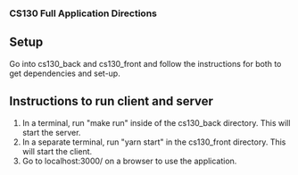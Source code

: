 ### CS130 Full Application Directions

## Setup
Go into cs130_back and cs130_front and follow the instructions for both to get dependencies and set-up. 

## Instructions to run client and server
1. In a terminal, run "make run" inside of the cs130_back directory. This will start the server.
2. In a separate terminal, run "yarn start" in the cs130_front directory. This will start the client. 
3. Go to localhost:3000/ on a browser to use the application.

